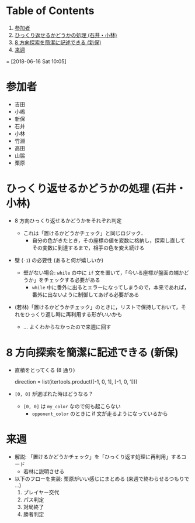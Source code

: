 
# Table of Contents

1.  [参加者](#orge7979f0)
2.  [ひっくり返せるかどうかの処理 (石井・小林)](#org03e9b49)
3.  [8 方向探索を簡潔に記述できる (新保)](#orga30415a)
4.  [来週](#org9b0b8e9)

= 
<span class="timestamp-wrapper"><span class="timestamp">[2018-06-16 Sat 10:05] </span></span> 


<a id="orge7979f0"></a>

# 参加者

-   吉田
-   小嶋
-   新保
-   石井
-   小林
-   竹淵
-   高田
-   山脇
-   栗原


<a id="org03e9b49"></a>

# ひっくり返せるかどうかの処理 (石井・小林)

-   8 方向ひっくり返せるかどうかをそれぞれ判定
    -   これは「置けるかどうかチェック」と同じロジック．
        -   自分の色がきたとき，その座標の値を変数に格納し，探索し直してその変数に到達するまで，相手の色を変え続ける

-   壁 (`-1`) の必要性 (あると何が嬉しいか)
    -   壁がない場合: `while` の中に `if` 文を置いて，「今いる座標が盤面の端かどうか」をチェックする必要がある
        -   `while` 中に番外に出るとエラーになってしまうので，本来であれば，番外に出ないように制御してあげる必要がある

-   (若林)「置けるかどうかチェック」のときに，リストで保持しておいて，それをひっくり返し時に再利用する形がいいかも
    -   &#x2026; よくわからなかったので来週に回す


<a id="orga30415a"></a>

# 8 方向探索を簡潔に記述できる (新保)

-   直積をとってくる (8 通り)

    direction = list(itertools.product([-1, 0, 1], [-1, 0, 1]))

-   `[0, 0]` が選ばれた時はどうなる ?
    -   `[0, 0]` は `my_color` なので何も起こらない
        -   `opponent_color` のときに if 文が走るようになっているから


<a id="org9b0b8e9"></a>

# 来週

-   解説: 「置けるかどうかチェック」を「ひっくり返す処理に再利用」するコード
    -   若林に説明させる
-   以下のフローを実装: 栗原がいい感じにまとめる (来週で終わらせるつもりで &#x2026;)
    1.  プレイヤー交代
    2.  パス判定
    3.  対局終了
    4.  勝者判定

